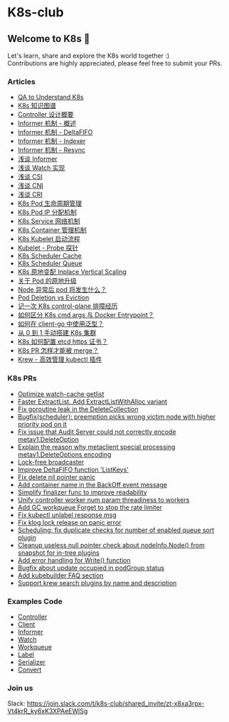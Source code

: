 # K8s-club

## Welcome to K8s 👋

Let's learn, share and explore the K8s world together :)
<br>
Contributions are highly appreciated, please feel free to submit your PRs.

### Articles

- [QA to Understand K8s](./articles/QA%20to%20Understand%20K8s.md)
- [K8s 知识图谱](./articles/K8s%20系列(一)%20-%20知识图谱.md)
- [Controller 设计概要](./articles/如何编写%20K8s-Controller.md)
- [Informer 机制 - 概述](./articles/Informer机制%20-%20概述.md)
- [Informer 机制 - DeltaFIFO](./articles/Informer机制%20-%20DeltaFIFO.md)
- [Informer 机制 - Indexer](./articles/Informer机制%20-%20Indexer.md)
- [Informer 机制 - Resync](./articles/Informer机制%20-%20Resync.md)
- [浅谈 Informer](./articles/K8s%20系列(四)%20-%20浅谈%20Informer.md)
- [浅谈 Watch 实现](./articles/浅谈%20K8s%20Watch%20实现.md)
- [浅谈 CSI](./articles/K8s%20系列(五)%20-%20浅谈%20CSI.md)
- [浅谈 CNI](./articles/K8s%20系列(六)%20-%20浅谈%20CNI.md)
- [浅谈 CRI](./articles/浅谈%20K8s%20CRI.md)
- [K8s Pod 生命周期管理](./articles/Pod%20生命周期管理.md)
- [K8s Pod IP 分配机制](./articles/K8s%20Pod%20IP%20分配机制.md)
- [K8s Service 网络机制](./articles/K8s%20Service%20网络机制.md)
- [K8s Container 管理机制](./articles/K8s%20Container%20管理机制.md)
- [K8s Kubelet 启动流程](./articles/K8s%20Kubelet%20启动流程.md)
- [Kubelet - Probe 探针](./articles/Kubelet%20-%20Probe%20探针.md)
- [K8s Scheduler Cache](./articles/K8s%20Scheduler%20Cache.md)
- [K8s Scheduler Queue](./articles/K8s%20Scheduler%20Queue.md)
- [K8s 原地变配 Inplace Vertical Scaling](./articles/K8s%20原地变配%20Inplace%20Vertical%20Scaling.md)
- [关于 Pod 的原地升级](./articles/关于%20Pod%20的原地升级.md)
- [Node 异常后 pod 将发生什么？](./articles/Node%20异常后%20pod%20将发生什么？.md)
- [Pod Deletion vs Eviction](./articles/Pod%20Deletion%20vs%20Eviction.md)
- [记一次 K8s control-plane 排障经历](./articles/抓虫日记%20-%20kube-apiserver.md)
- [如何区分 K8s cmd args 与 Docker Entrypoint？](./articles/如何区分%20K8s%20cmd%20args%20与%20Docker%20Entrypoint？.md)
- [如何在 client-go 中使用泛型？](./articles/如何在%20client-go%20中使用泛型？.md)
- [从 0 到 1 手动搭建 K8s 集群](./articles/从%200%20到%201%20手动搭建%20K8s%20集群.md)
- [K8s 如何配置 etcd https 证书？](./articles/K8s%20系列(三)%20-%20如何配置%20etcd%20https%20证书？.md)
- [K8s PR 怎样才能被 merge？](./articles/K8s%20系列(二)%20-%20K8s%20PR%20怎样才能被%20merge？.md)
- [Krew - 高效管理 kubectl 插件](./articles/Krew%20-%20高效管理%20kubectl%20插件.md)

### K8s PRs
- [Optimize watch-cache getlist](https://github.com/kubernetes/kubernetes/pull/116327)
- [Faster ExtractList. Add ExtractListWithAlloc variant](https://github.com/kubernetes/kubernetes/pull/113362)
- [Fix goroutine leak in the DeleteCollection](https://github.com/kubernetes/kubernetes/pull/105606)
- [Bugfix(scheduler): preemption picks wrong victim node with higher priority pod on it](https://github.com/kubernetes/kubernetes/pull/128307)
- [Fix issue that Audit Server could not correctly encode metav1.DeleteOption](https://github.com/kubernetes/kubernetes/pull/110110)
- [Explain the reason why metaclient special processing metav1.DeleteOptions encoding](https://github.com/kubernetes/kubernetes/pull/104573)
- [Lock-free broadcaster](https://github.com/kubernetes/kubernetes/pull/91602)
- [Improve DeltaFIFO function 'ListKeys'](https://github.com/kubernetes/kubernetes/pull/104725)
- [Fix delete nil pointer panic](https://github.com/kubernetes/kubernetes/pull/103232)
- [Add container name in the BackOff event message](https://github.com/kubernetes/kubernetes/pull/113216)
- [Simplify finalizer func to improve readability](https://github.com/kubernetes-sigs/sig-storage-lib-external-provisioner/pull/158)
- [Unify controller worker num param threadiness to workers](https://github.com/kubernetes/kubernetes/pull/104231)
- [Add GC workqueue Forget to stop the rate limiter](https://github.com/kubernetes/kubernetes/pull/106029)
- [Fix kubectl unlabel response msg](https://github.com/kubernetes/kubernetes/pull/104372)
- [Fix klog lock release on panic error](https://github.com/kubernetes/klog/pull/272)
- [Scheduling: fix duplicate checks for number of enabled queue sort plugin](https://github.com/kubernetes/kubernetes/pull/110167)
- [Cleanup useless null pointer check about nodeInfo.Node() from snapshot for in-tree plugins](https://github.com/kubernetes/kubernetes/pull/117834)
- [Add error handling for Write() function](https://github.com/kubernetes/kubernetes/pull/105995)
- [Bugfix about update occupied in podGroup status](https://github.com/kubernetes-sigs/scheduler-plugins/pull/360)
- [Add kubebuilder FAQ section](https://github.com/kubernetes-sigs/kubebuilder/pull/3044)
- [Support krew search plugins by name and description](https://github.com/kubernetes-sigs/krew/pull/799)

### Examples Code

- [Controller](./demo/examples/controller)
- [Client](./demo/examples/client)
- [Informer](./demo/examples/informer)
- [Watch](./demo/examples/watch)
- [Workqueue](./demo/examples/workqueue)
- [Label](./demo/examples/label)
- [Serializer](./demo/examples/serializer)
- [Convert](./demo/examples/convert-type)

### Join us

Slack: https://join.slack.com/t/k8s-club/shared_invite/zt-x8xa3rpx-Vt4krR_ky6xK3XPAeEWlSg
